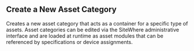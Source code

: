 Create a New Asset Category
---------------------------
Creates a new asset category that acts as a container for a
specific type of assets. Asset categories can be edited via the
SiteWhere administrative interface and are loaded at runtime
as asset modules that can be referenced by specifications or
device assignments.